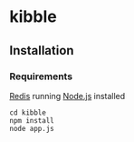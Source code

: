 # kibble

## Installation

### Requirements

[Redis](http://redis.io) running
[Node.js](http://nodejs.org) installed

```
cd kibble
npm install
node app.js
```
